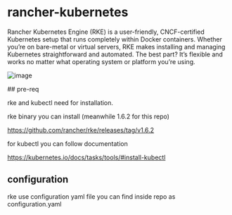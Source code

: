 # rancher-kubernetes

Rancher Kubernetes Engine (RKE) is a user-friendly, CNCF-certified Kubernetes setup that runs completely within Docker containers. Whether you’re on bare-metal or virtual servers, RKE makes installing and managing Kubernetes straightforward and automated. The best part? It’s flexible and works no matter what operating system or platform you’re using.

![image](https://github.com/user-attachments/assets/c30f6366-6655-4563-9a1b-16c48622caac)


## pre-req

rke and kubectl need for installation.

rke binary you can install (meanwhile 1.6.2 for this repo)

https://github.com/rancher/rke/releases/tag/v1.6.2

for kubectl you can follow documentation

https://kubernetes.io/docs/tasks/tools/#install-kubectl

## configuration

rke use configuration yaml file you can find inside repo as configuration.yaml

